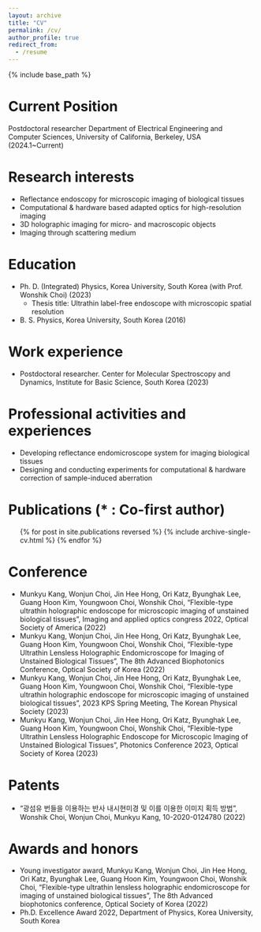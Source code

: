 ```yaml
---
layout: archive
title: "CV"
permalink: /cv/
author_profile: true
redirect_from:
  - /resume
---
```


{% include base_path %}

Current Position
======
Postdoctoral researcher Department of Electrical Engineering and Computer Sciences, University of California, Berkeley, USA (2024.1~Current)

Research interests
======
* Reflectance endoscopy for microscopic imaging of biological tissues
* Computational & hardware based adapted optics for high-resolution imaging
* 3D holographic imaging for micro- and macroscopic objects
* Imaging through scattering medium

Education
======
* Ph. D. (Integrated) Physics, Korea University, South Korea (with Prof. Wonshik Choi) (2023)
  * Thesis title: Ultrathin label-free endoscope with microscopic spatial resolution
* B. S. Physics, Korea University, South Korea (2016)

Work experience
======
* Postdoctoral researcher. Center for Molecular Spectroscopy and Dynamics, Institute for Basic Science, South Korea (2023)
  
Professional activities and experiences
======
* Developing reflectance endomicroscope system for imaging biological tissues
* Designing and conducting experiments for computational & hardware correction of sample-induced aberration

Publications (* : Co-first author)
======
  <ul>{% for post in site.publications reversed %}
    {% include archive-single-cv.html %}
  {% endfor %}</ul>
  
Conference
======
* Munkyu Kang, Wonjun Choi, Jin Hee Hong, Ori Katz, Byunghak Lee, Guang Hoon Kim, Youngwoon Choi, Wonshik Choi, “Flexible-type ultrathin holographic endoscope for microscopic imaging of unstained biological tissues”, Imaging and applied optics congress 2022, Optical Society of America (2022)
* Munkyu Kang, Wonjun Choi, Jin Hee Hong, Ori Katz, Byunghak Lee, Guang Hoon Kim, Youngwoon Choi, Wonshik Choi, “Flexible-type Ultrathin Lensless Holographic Endomicroscope for Imaging of Unstained Biological Tissues”, The 8th Advanced Biophotonics Conference, Optical Society of Korea (2022)
* Munkyu Kang, Wonjun Choi, Jin Hee Hong, Ori Katz, Byunghak Lee, Guang Hoon Kim, Youngwoon Choi, Wonshik Choi, “Flexible-type ultrathin holographic endoscope for microscopic imaging of unstained biological tissues”, 2023 KPS Spring Meeting, The Korean Physical Society (2023)
* Munkyu Kang, Wonjun Choi, Jin Hee Hong, Ori Katz, Byunghak Lee, Guang Hoon Kim, Youngwoon Choi, Wonshik Choi, “Flexible-type Ultrathin Lensless Holographic Endoscope for Microscopic Imaging of Unstained Biological Tissues”, Photonics Conference 2023, Optical Society of Korea (2023)
  
Patents
======
* “광섬유 번들을 이용하는 반사 내시현미경 및 이를 이용한 이미지 획득 방법”, Wonshik Choi, Wonjun Choi, Munkyu Kang, 10-2020-0124780 (2022)
  
Awards and honors
======
* Young investigator award, Munkyu Kang, Wonjun Choi, Jin Hee Hong, Ori Katz, Byunghak Lee, Guang Hoon Kim, Youngwoon Choi, Wonshik Choi, “Flexible-type ultrathin lensless holographic endomicroscope for imaging of unstained biological tissues”, The 8th Advanced biophotonics conference, Optical Society of Korea (2022)
* Ph.D. Excellence Award 2022, Department of Physics, Korea University, South Korea
